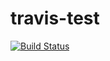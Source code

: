 # travis-test
[![Build Status](https://travis-ci.org/sirbabelot/travis-test.svg?branch=master)](https://travis-ci.org/sirbabelot/travis-test)
